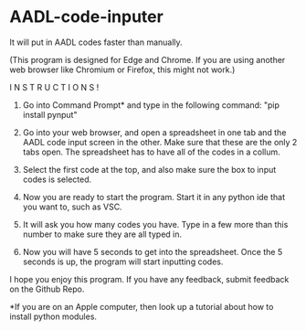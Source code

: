 # AADL-code-inputer
It will put in AADL codes faster than manually.


(This program is designed for Edge and Chrome. If you are using another web browser like Chromium or Firefox, this might not work.)

I N S T R U C T I O N S !

1. Go into Command Prompt* and type in the following command:
"pip install pynput"

2. Go into your web browser, and open a spreadsheet in one tab and the AADL code input screen in the other. Make sure that these are the only 2 tabs open. The spreadsheet has to have all of the codes in a collum.

3. Select the first code at the top, and also make sure the box to input codes is selected.

4. Now you are ready to start the program. Start it in any python ide that you want to, such as VSC.

5. It will ask you how many codes you have. Type in a few more than this number to make sure they are all typed in.

6. Now you will have 5 seconds to get into the spreadsheet. Once the 5 seconds is up, the program will start inputting codes.


I hope you enjoy this program. If you have any feedback, submit feedback on the Github Repo.


*If you are on an Apple computer, then look up a tutorial about how to install python modules.
